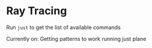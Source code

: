 # Ray Tracing

Run `just` to get the list of available commands

Currently on:
Getting patterns to work running just plane
